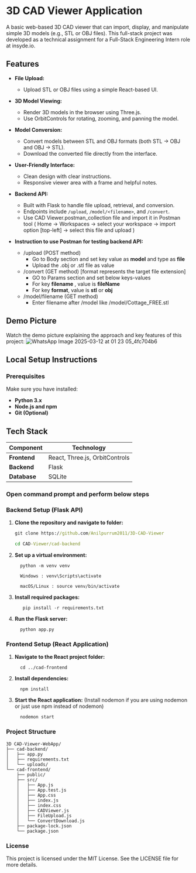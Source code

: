 # 3D CAD Viewer Application

A basic web-based 3D CAD viewer that can import, display, and manipulate simple 3D models (e.g., STL or OBJ files). This full-stack project was developed as a technical assignment for a Full-Stack Engineering Intern role at insyde.io.

## Features

- **File Upload:**  
  - Upload STL or OBJ files using a simple React-based UI.
  
- **3D Model Viewing:**  
  - Render 3D models in the browser using Three.js.
  - Use OrbitControls for rotating, zooming, and panning the model.
  
- **Model Conversion:**  
  - Convert models between STL and OBJ formats (both STL → OBJ and OBJ → STL).
  - Download the converted file directly from the interface.
  
- **User-Friendly Interface:**  
  - Clean design with clear instructions.
  - Responsive viewer area with a frame and helpful notes.

- **Backend API:**  
  - Built with Flask to handle file upload, retrieval, and conversion.
  - Endpoints include `/upload`, `/model/<filename>`, and `/convert`.
  - Use CAD Viewer.postman_collection file and import it in Postman tool ( Home -> Workspaces -> select your workspace -> import option [top-left] -> select this file and upload )
- **Instruction to use Postman for testing backend API:**
    - /upload (POST method)
        - Go to Body section and set key value as **model** and type as **file**
        - Upload the .obj or .stl file as value
    - /convert (GET method) [format represents the target file extension]
        - GO to Params section and set below keys-values
        - For key **filename** , value is **fileName**
        - For key **format**, value is **stl** or **obj**
    - /model/filename (GET method)
      - Enter filename after /model like /model/Cottage_FREE.stl        

## Demo Picture

Watch the demo picture explaining the approach and key features of this project:
![WhatsApp Image 2025-03-12 at 01 23 05_4fc704b6](https://github.com/user-attachments/assets/c1de77c8-3295-4683-994a-57ff9b32019f)


## Local Setup Instructions

### Prerequisites

Make sure you have installed:
- **Python 3.x**
- **Node.js and npm**
- **Git (Optional)**

##  Tech Stack

| Component    | Technology |
|-------------|------------|
| **Frontend** | React, Three.js, OrbitControls |
| **Backend**  | Flask |
| **Database** | SQLite |

### Open command prompt and perform below steps
### Backend Setup (Flask API)
1. **Clone the repository and navigate to folder:**
   ```cmd
   git clone https://github.com/Anilpurrum2011/3D-CAD-Viewer
   
   cd CAD-Viewer/cad-backend
   ```

2. **Set up a virtual environment:**
   ```
     python -m venv venv
   
     Windows : venv\Scripts\activate
   
     macOS/Linux : source venv/bin/activate
   ```
3. **Install required packages:**
    ```
       pip install -r requirements.txt
    ```
4. **Run the Flask server:**
     ```
       python app.py
     ```
   
### Frontend Setup (React Application)
1. **Navigate to the React project folder:**
   ```
     cd ../cad-frontend
   ```
2. **Install dependencies:**
     ```
       npm install
     ```
3. **Start the React application:** (Install nodemon if you are using nodemon or just use npm instead of nodemon)
   ```
     nodemon start
   ``` 

### Project Structure
    3D CAD-Viewer-WebApp/
    ├── cad-backend/
    │   ├── app.py
    │   ├── requirements.txt
    │   └── uploads/
    └── cad-frontend/
        ├── public/
        ├── src/
        │   ├── App.js
        │   ├── App.test.js
        │   ├── App.css
        │   ├── index.js
        │   ├── index.css
        │   ├── CADViewer.js
        │   ├── FileUpload.js
        │   └── ConvertDownload.js
        ├── package-lock.json
        └── package.json

### License

This project is licensed under the MIT License. See the LICENSE file for more details.
